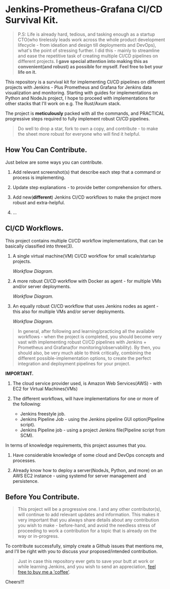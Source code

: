 # Jenkins-Prometheus-Grafana CI/CD Survival Kit.

> P.S: Life is already hard, tedious, and tasking enough as a startup CTO(who tirelessly leads work across the whole product development lifecycle - from ideation and design till deployments and DevOps), what's the point of stressing further. I did this - mainly to streamline and ease the repetitive task of creating multiple CI/CD pipelines on different projects. **I gave special attention into making this as convenient(and robust) as possible for myself. Feel free to bet your life on it.**

This repository is a survival kit for implementing CI/CD pipelines on different projects with Jenkins - Plus Prometheus and Grafana 
for Jenkins data visualization and monitoring. Starting with guides for implementations on Python and NodeJs project, I hope to proceed with 
implementations for other stacks that I'll work on e.g. The Rust/Axum stack.

The project is **meticulously** packed with all the commands, and PRACTICAL progressive steps required to fully implement robust CI/CD pipelines.

> Do well to drop a star, fork to own a copy, and contribute - to make the sheet more robust for everyone who will find it helpful.

## How You Can Contribute.

Just below are some ways you can contribute.

1. Add relevant screenshot(s) that describe each step that a command or process is implementing.

2. Update step explanations - to provide better comprehension for others.

3. Add new(**different**) Jenkins CI/CD workflows to make the project more robust and extra-helpful.

4. ...

## CI/CD Workflows.

This project contains multiple CI/CD workflow implementations, that can be basically classified into three(3).

1. A single virtual machine(VM) CI/CD workflow for small scale/startup projects.

    _Workflow Diagram._

2. A more robust CI/CD workflow with Docker as agent - for multiple VMs and/or server deployments.

    _Workflow Diagram._

2. An equally robust CI/CD workflow that uses Jenkins nodes as agent - this also for multiple VMs and/or server deployments.

    _Workflow Diagram._

> In general, after following and learning/practicing all the available workflows - when the project is 
> completed, you should become very vast with implementing robust CI/CD pipelines with Jenkins + Prometheus and Grafana(for monitoring/observability).
> By then, you should also, be very much able to think critically, combining the different possible-implementation options, to create the perfect 
> integration and deployment pipelines for your project.


**IMPORTANT.**

1. The cloud service provider used, is Amazon Web Services(AWS) - with EC2 for Virtual Machines(VMs)

2. The different workflows, will have implementations for one or more of the following:

    - Jenkins freestyle job.
    - Jenkins Pipeline Job - using the Jenkins pipeline GUI option(Pipeline script).
    - Jenkins Pipeline job - using a project Jenkins file(Pipeline script from SCM).

In terms of knowledge requirements, this project assumes that you.

1. Have considerable knowledge of some cloud and DevOps concepts and processes.

2. Already know how to deploy a server(NodeJs, Python, and more) on an AWS EC2 instance - using systemd for server management and persistence.

## Before You Contribute.

> This project will be a progressive one. I and any other contributor(s), will continue to add relevant updates and information. This makes it very important that you always share details about any contribution you wish to make - before-hand, and avoid the needless stress of proceeding to work a contribution for a topic that is already on the way or in-progress.

To contribute successfully, simply create a Github issues that mentions me, and I'll be right with you to discuss your proposed/intended contribution.

> Just in case this repository ever gets to save your butt at work or while learning Jenkins, and you wish to send an appreciation, [feel free to buy me a 'coffee'](https://paystack.com/pay/cagnddqmr2).

Cheers!!!

